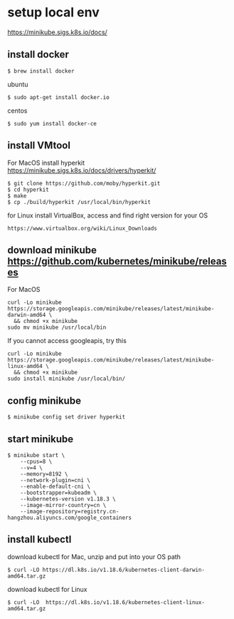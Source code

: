 # setup local env
https://minikube.sigs.k8s.io/docs/

## install docker
```
$ brew install docker
```
ubuntu
```
$ sudo apt-get install docker.io
```
centos
```
$ sudo yum install docker-ce
```
## install VMtool
For MacOS
install hyperkit https://minikube.sigs.k8s.io/docs/drivers/hyperkit/

```
$ git clone https://github.com/moby/hyperkit.git
$ cd hyperkit
$ make 
$ cp ./build/hyperkit /usr/local/bin/hyperkit
```
for Linux
install VirtualBox, access and find right version for your OS
```
https://www.virtualbox.org/wiki/Linux_Downloads
```
## download minikube https://github.com/kubernetes/minikube/releases
For MacOS
```
curl -Lo minikube https://storage.googleapis.com/minikube/releases/latest/minikube-darwin-amd64 \
  && chmod +x minikube
sudo mv minikube /usr/local/bin
```
If you cannot access googleapis, try this
```
curl -Lo minikube https://storage.googleapis.com/minikube/releases/latest/minikube-linux-amd64 \
  && chmod +x minikube
sudo install minikube /usr/local/bin/
```
## config minikube
```
$ minikube config set driver hyperkit
```
## start minikube
```
$ minikube start \
    --cpus=8 \
    --v=4 \
    --memory=8192 \
    --network-plugin=cni \
    --enable-default-cni \
    --bootstrapper=kubeadm \
    --kubernetes-version v1.18.3 \
    --image-mirror-country=cn \
    --image-repository=registry.cn-hangzhou.aliyuncs.com/google_containers
```
## install kubectl
download kubectl for Mac, unzip and put into your OS path
```
$ curl -LO https://dl.k8s.io/v1.18.6/kubernetes-client-darwin-amd64.tar.gz
```
download kubectl for Linux
```
$ curl -LO 	https://dl.k8s.io/v1.18.6/kubernetes-client-linux-amd64.tar.gz
```

